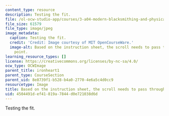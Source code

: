 ```yaml
---
content_type: resource
description: Testing the fit.
file: /ol-ocw-studio-app/courses/3-a04-modern-blacksmithing-and-physical-metallurgy-fall-2008/4504491def41819a7844d0e721038d6d_121.jpg
file_size: 61579
file_type: image/jpeg
image_metadata:
  caption: Testing the fit.
  credit: 'Credit: Image courtesy of MIT OpenCourseWare.'
  image-alt: Based on the instruction sheet, the scroll needs to pass through the
    point.
learning_resource_types: []
license: https://creativecommons.org/licenses/by-nc-sa/4.0/
ocw_type: OCWImage
parent_title: ironheart1
parent_type: CourseSection
parent_uid: 8e8739f1-b528-b4a0-2770-4e6a5c4d0cc9
resourcetype: Image
title: Based on the instruction sheet, the scroll needs to pass through the point
uid: 4504491d-ef41-819a-7844-d0e721038d6d
---
```

Testing the fit.